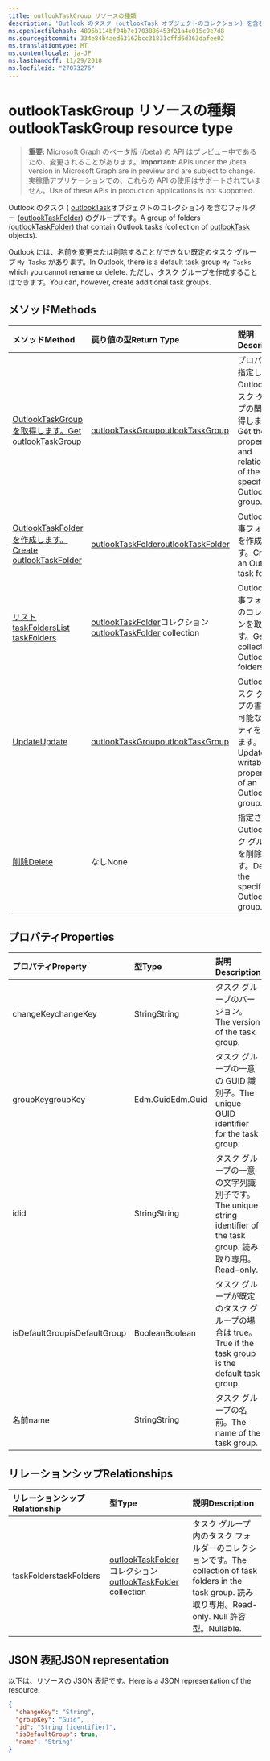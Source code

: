 ```yaml
---
title: outlookTaskGroup リソースの種類
description: 'Outlook のタスク (outlookTask オブジェクトのコレクション) を含むフォルダー (outlookTaskFolder) のグループです。 '
ms.openlocfilehash: 4896b114bf04b7e1703886453f21a4e015c9e7d8
ms.sourcegitcommit: 334e84b4aed63162bcc31831cffd6d363dafee02
ms.translationtype: MT
ms.contentlocale: ja-JP
ms.lasthandoff: 11/29/2018
ms.locfileid: "27073276"
---
```

# <a name="outlooktaskgroup-resource-type"></a><span data-ttu-id="71ccb-103">outlookTaskGroup リソースの種類</span><span class="sxs-lookup"><span data-stu-id="71ccb-103">outlookTaskGroup resource type</span></span>

> <span data-ttu-id="71ccb-104">**重要:** Microsoft Graph のベータ版 (/beta) の API はプレビュー中であるため、変更されることがあります。</span><span class="sxs-lookup"><span data-stu-id="71ccb-104">**Important:** APIs under the /beta version in Microsoft Graph are in preview and are subject to change.</span></span> <span data-ttu-id="71ccb-105">実稼働アプリケーションでの、これらの API の使用はサポートされていません。</span><span class="sxs-lookup"><span data-stu-id="71ccb-105">Use of these APIs in production applications is not supported.</span></span>

<span data-ttu-id="71ccb-106">Outlook のタスク ( [outlookTask](outlooktask.md)オブジェクトのコレクション) を含むフォルダー ([outlookTaskFolder](outlooktaskfolder.md)) のグループです。</span><span class="sxs-lookup"><span data-stu-id="71ccb-106">A group of folders ([outlookTaskFolder](outlooktaskfolder.md)) that contain Outlook tasks (collection of [outlookTask](outlooktask.md) objects).</span></span> 

<span data-ttu-id="71ccb-107">Outlook には、名前を変更または削除することができない既定のタスク グループ `My Tasks` があります。</span><span class="sxs-lookup"><span data-stu-id="71ccb-107">In Outlook, there is a default task group `My Tasks` which you cannot rename or delete.</span></span> <span data-ttu-id="71ccb-108">ただし、タスク グループを作成することはできます。</span><span class="sxs-lookup"><span data-stu-id="71ccb-108">You can, however, create additional task groups.</span></span> 


## <a name="methods"></a><span data-ttu-id="71ccb-109">メソッド</span><span class="sxs-lookup"><span data-stu-id="71ccb-109">Methods</span></span>

| <span data-ttu-id="71ccb-110">メソッド</span><span class="sxs-lookup"><span data-stu-id="71ccb-110">Method</span></span>           | <span data-ttu-id="71ccb-111">戻り値の型</span><span class="sxs-lookup"><span data-stu-id="71ccb-111">Return Type</span></span>    |<span data-ttu-id="71ccb-112">説明</span><span class="sxs-lookup"><span data-stu-id="71ccb-112">Description</span></span>|
|:---------------|:--------|:----------|
|[<span data-ttu-id="71ccb-113">OutlookTaskGroup を取得します。</span><span class="sxs-lookup"><span data-stu-id="71ccb-113">Get outlookTaskGroup</span></span>](../api/outlooktaskgroup-get.md) | [<span data-ttu-id="71ccb-114">outlookTaskGroup</span><span class="sxs-lookup"><span data-stu-id="71ccb-114">outlookTaskGroup</span></span>](outlooktaskgroup.md) |<span data-ttu-id="71ccb-115">プロパティと指定した Outlook のタスク グループの関係を取得します。</span><span class="sxs-lookup"><span data-stu-id="71ccb-115">Get the properties and relationships of the specified Outlook task group.</span></span>|
|[<span data-ttu-id="71ccb-116">OutlookTaskFolder を作成します。</span><span class="sxs-lookup"><span data-stu-id="71ccb-116">Create outlookTaskFolder</span></span>](../api/outlooktaskgroup-post-taskfolders.md) |[<span data-ttu-id="71ccb-117">outlookTaskFolder</span><span class="sxs-lookup"><span data-stu-id="71ccb-117">outlookTaskFolder</span></span>](outlooktaskfolder.md)| <span data-ttu-id="71ccb-118">Outlook の仕事フォルダーを作成します。</span><span class="sxs-lookup"><span data-stu-id="71ccb-118">Create an Outlook task folder.</span></span>|
|[<span data-ttu-id="71ccb-119">リスト taskFolders</span><span class="sxs-lookup"><span data-stu-id="71ccb-119">List taskFolders</span></span>](../api/outlooktaskgroup-list-taskfolders.md) |<span data-ttu-id="71ccb-120">[outlookTaskFolder](outlooktaskfolder.md)コレクション</span><span class="sxs-lookup"><span data-stu-id="71ccb-120">[outlookTaskFolder](outlooktaskfolder.md) collection</span></span>| <span data-ttu-id="71ccb-121">Outlook の仕事フォルダーのコレクションを取得します。</span><span class="sxs-lookup"><span data-stu-id="71ccb-121">Get a collection of Outlook task folders.</span></span>|
|[<span data-ttu-id="71ccb-122">Update</span><span class="sxs-lookup"><span data-stu-id="71ccb-122">Update</span></span>](../api/outlooktaskgroup-update.md) | [<span data-ttu-id="71ccb-123">outlookTaskGroup</span><span class="sxs-lookup"><span data-stu-id="71ccb-123">outlookTaskGroup</span></span>](outlooktaskgroup.md)  |<span data-ttu-id="71ccb-124">Outlook のタスク グループの書き込み可能なプロパティを更新します。</span><span class="sxs-lookup"><span data-stu-id="71ccb-124">Update the writable properties of an Outlook task group.</span></span> |
|[<span data-ttu-id="71ccb-125">削除</span><span class="sxs-lookup"><span data-stu-id="71ccb-125">Delete</span></span>](../api/outlooktaskgroup-delete.md) | <span data-ttu-id="71ccb-126">なし</span><span class="sxs-lookup"><span data-stu-id="71ccb-126">None</span></span> |<span data-ttu-id="71ccb-127">指定された Outlook タスク グループを削除します。</span><span class="sxs-lookup"><span data-stu-id="71ccb-127">Delete the specified Outlook task group.</span></span> |

## <a name="properties"></a><span data-ttu-id="71ccb-128">プロパティ</span><span class="sxs-lookup"><span data-stu-id="71ccb-128">Properties</span></span>
| <span data-ttu-id="71ccb-129">プロパティ</span><span class="sxs-lookup"><span data-stu-id="71ccb-129">Property</span></span>     | <span data-ttu-id="71ccb-130">型</span><span class="sxs-lookup"><span data-stu-id="71ccb-130">Type</span></span>   |<span data-ttu-id="71ccb-131">説明</span><span class="sxs-lookup"><span data-stu-id="71ccb-131">Description</span></span>|
|:---------------|:--------|:----------|
|<span data-ttu-id="71ccb-132">changeKey</span><span class="sxs-lookup"><span data-stu-id="71ccb-132">changeKey</span></span>|<span data-ttu-id="71ccb-133">String</span><span class="sxs-lookup"><span data-stu-id="71ccb-133">String</span></span>|<span data-ttu-id="71ccb-134">タスク グループのバージョン。</span><span class="sxs-lookup"><span data-stu-id="71ccb-134">The version of the task group.</span></span>|
|<span data-ttu-id="71ccb-135">groupKey</span><span class="sxs-lookup"><span data-stu-id="71ccb-135">groupKey</span></span>|<span data-ttu-id="71ccb-136">Edm.Guid</span><span class="sxs-lookup"><span data-stu-id="71ccb-136">Edm.Guid</span></span>|<span data-ttu-id="71ccb-137">タスク グループの一意の GUID 識別子。</span><span class="sxs-lookup"><span data-stu-id="71ccb-137">The unique GUID identifier for the task group.</span></span>|
|<span data-ttu-id="71ccb-138">id</span><span class="sxs-lookup"><span data-stu-id="71ccb-138">id</span></span>|<span data-ttu-id="71ccb-139">String</span><span class="sxs-lookup"><span data-stu-id="71ccb-139">String</span></span>|<span data-ttu-id="71ccb-140">タスク グループの一意の文字列識別子です。</span><span class="sxs-lookup"><span data-stu-id="71ccb-140">The unique string identifier of the task group.</span></span> <span data-ttu-id="71ccb-141">読み取り専用。</span><span class="sxs-lookup"><span data-stu-id="71ccb-141">Read-only.</span></span>|
|<span data-ttu-id="71ccb-142">isDefaultGroup</span><span class="sxs-lookup"><span data-stu-id="71ccb-142">isDefaultGroup</span></span>|<span data-ttu-id="71ccb-143">Boolean</span><span class="sxs-lookup"><span data-stu-id="71ccb-143">Boolean</span></span>|<span data-ttu-id="71ccb-144">タスク グループが既定のタスク グループの場合は true。</span><span class="sxs-lookup"><span data-stu-id="71ccb-144">True if the task group is the default task group.</span></span>|
|<span data-ttu-id="71ccb-145">名前</span><span class="sxs-lookup"><span data-stu-id="71ccb-145">name</span></span>|<span data-ttu-id="71ccb-146">String</span><span class="sxs-lookup"><span data-stu-id="71ccb-146">String</span></span>|<span data-ttu-id="71ccb-147">タスク グループの名前。</span><span class="sxs-lookup"><span data-stu-id="71ccb-147">The name of the task group.</span></span>|

## <a name="relationships"></a><span data-ttu-id="71ccb-148">リレーションシップ</span><span class="sxs-lookup"><span data-stu-id="71ccb-148">Relationships</span></span>
| <span data-ttu-id="71ccb-149">リレーションシップ</span><span class="sxs-lookup"><span data-stu-id="71ccb-149">Relationship</span></span> | <span data-ttu-id="71ccb-150">型</span><span class="sxs-lookup"><span data-stu-id="71ccb-150">Type</span></span>   |<span data-ttu-id="71ccb-151">説明</span><span class="sxs-lookup"><span data-stu-id="71ccb-151">Description</span></span>|
|:---------------|:--------|:----------|
|<span data-ttu-id="71ccb-152">taskFolders</span><span class="sxs-lookup"><span data-stu-id="71ccb-152">taskFolders</span></span>|<span data-ttu-id="71ccb-153">[outlookTaskFolder](outlooktaskfolder.md)コレクション</span><span class="sxs-lookup"><span data-stu-id="71ccb-153">[outlookTaskFolder](outlooktaskfolder.md) collection</span></span>| <span data-ttu-id="71ccb-154">タスク グループ内のタスク フォルダーのコレクションです。</span><span class="sxs-lookup"><span data-stu-id="71ccb-154">The collection of task folders in the task group.</span></span> <span data-ttu-id="71ccb-155">読み取り専用。</span><span class="sxs-lookup"><span data-stu-id="71ccb-155">Read-only.</span></span> <span data-ttu-id="71ccb-156">Null 許容型。</span><span class="sxs-lookup"><span data-stu-id="71ccb-156">Nullable.</span></span>|

## <a name="json-representation"></a><span data-ttu-id="71ccb-157">JSON 表記</span><span class="sxs-lookup"><span data-stu-id="71ccb-157">JSON representation</span></span>
<span data-ttu-id="71ccb-158">以下は、リソースの JSON 表記です。</span><span class="sxs-lookup"><span data-stu-id="71ccb-158">Here is a JSON representation of the resource.</span></span>

<!-- {
  "blockType": "resource",
  "optionalProperties": [

  ],
  "@odata.type": "microsoft.graph.outlookTaskGroup"
}-->

```json
{
  "changeKey": "String",
  "groupKey": "Guid",
  "id": "String (identifier)",
  "isDefaultGroup": true,
  "name": "String"
}

```

<!-- uuid: 8fcb5dbc-d5aa-4681-8e31-b001d5168d79
2015-10-25 14:57:30 UTC -->
<!-- {
  "type": "#page.annotation",
  "description": "outlookTaskGroup resource",
  "keywords": "",
  "section": "documentation",
  "tocPath": ""
}-->